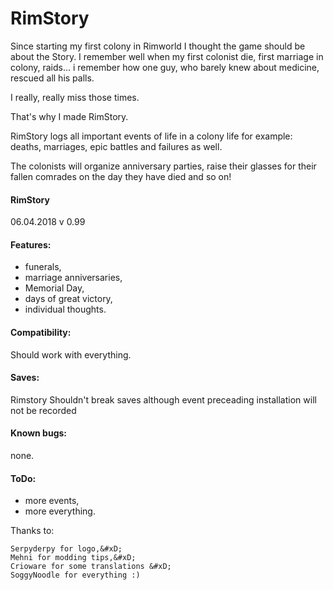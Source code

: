 # RimStory

Since starting my first colony in Rimworld I thought the game should be about the Story.
I remember well when my first colonist die, first marriage in colony, raids... i remember how one guy, who barely knew about medicine, rescued all his palls.

I really, really miss those times.

That's why I made RimStory.

RimStory logs all important events of life in a colony life for example: deaths, marriages, epic battles and failures as well.

The colonists will organize anniversary parties, raise their glasses for their fallen comrades on the day they have died and so on!

#### RimStory 
 06.04.2018 v 0.99

#### Features:

- funerals,
- marriage anniversaries,
- Memorial Day,
- days of great victory,
- individual thoughts.


#### Compatibility:

Should work with everything.


#### Saves:

Rimstory Shouldn't break saves although event preceading installation will not be recorded

#### Known bugs:
none.

#### ToDo:
- more events,
- more everything.

Thanks to:&#xD;


	Serpyderpy for logo,&#xD;
	Mehni for modding tips,&#xD;
	Crioware for some translations &#xD;
	SoggyNoodle for everything :)